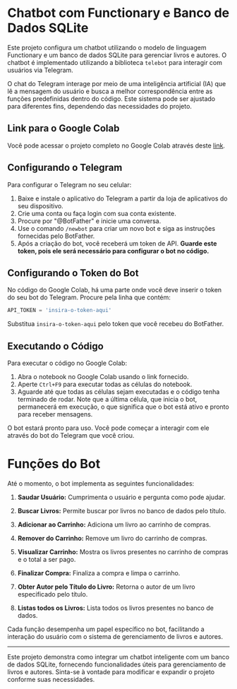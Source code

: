 # Chatbot com Functionary e Banco de Dados SQLite

Este projeto configura um chatbot utilizando o modelo de linguagem Functionary e um banco de dados SQLite para gerenciar livros e autores. O chatbot é implementado utilizando a biblioteca `telebot` para interagir com usuários via Telegram.

O chat do Telegram interage por meio de uma inteligência artificial (IA) que lê a mensagem do usuário e busca a melhor correspondência entre as funções predefinidas dentro do código. Este sistema pode ser ajustado para diferentes fins, dependendo das necessidades do projeto.


## Link para o Google Colab

Você pode acessar o projeto completo no Google Colab através deste [link](https://colab.research.google.com/drive/1UEKwRdVjj-QOFQ9mst3jLB5ATZeKV_vR#scrollTo=9sWGWwgcSaXq).

## Configurando o Telegram

Para configurar o Telegram no seu celular:

1. Baixe e instale o aplicativo do Telegram a partir da loja de aplicativos do seu dispositivo.
2. Crie uma conta ou faça login com sua conta existente.
3. Procure por "@BotFather" e inicie uma conversa.
4. Use o comando `/newbot` para criar um novo bot e siga as instruções fornecidas pelo BotFather.
5. Após a criação do bot, você receberá um token de API. **Guarde este token, pois ele será necessário para configurar o bot no código.**

## Configurando o Token do Bot

No código do Google Colab, há uma parte onde você deve inserir o token do seu bot do Telegram. Procure pela linha que contém:

```python
API_TOKEN = 'insira-o-token-aqui'
```

Substitua `insira-o-token-aqui` pelo token que você recebeu do BotFather.

## Executando o Código

Para executar o código no Google Colab:

1. Abra o notebook no Google Colab usando o link fornecido.
2. Aperte `Ctrl+F9` para executar todas as células do notebook.
3. Aguarde até que todas as células sejam executadas e o código tenha terminado de rodar. Note que a última célula, que inicia o bot, permanecerá em execução, o que significa que o bot está ativo e pronto para receber mensagens.

O bot estará pronto para uso. Você pode começar a interagir com ele através do bot do Telegram que você criou.

# Funções do Bot

Até o momento, o bot implementa as seguintes funcionalidades:

1. **Saudar Usuário:** Cumprimenta o usuário e pergunta como pode ajudar.

2. **Buscar Livros:** Permite buscar por livros no banco de dados pelo título.

3. **Adicionar ao Carrinho:** Adiciona um livro ao carrinho de compras.

4. **Remover do Carrinho:** Remove um livro do carrinho de compras.

5. **Visualizar Carrinho:** Mostra os livros presentes no carrinho de compras e o total a ser pago.

6. **Finalizar Compra:** Finaliza a compra e limpa o carrinho.

7. **Obter Autor pelo Título do Livro:** Retorna o autor de um livro especificado pelo título.

8. **Listas todos os Livros:** Lista todos os livros presentes no banco de dados.

Cada função desempenha um papel específico no bot, facilitando a interação do usuário com o sistema de gerenciamento de livros e autores.

---

Este projeto demonstra como integrar um chatbot inteligente com um banco de dados SQLite, fornecendo funcionalidades úteis para gerenciamento de livros e autores. Sinta-se à vontade para modificar e expandir o projeto conforme suas necessidades.

